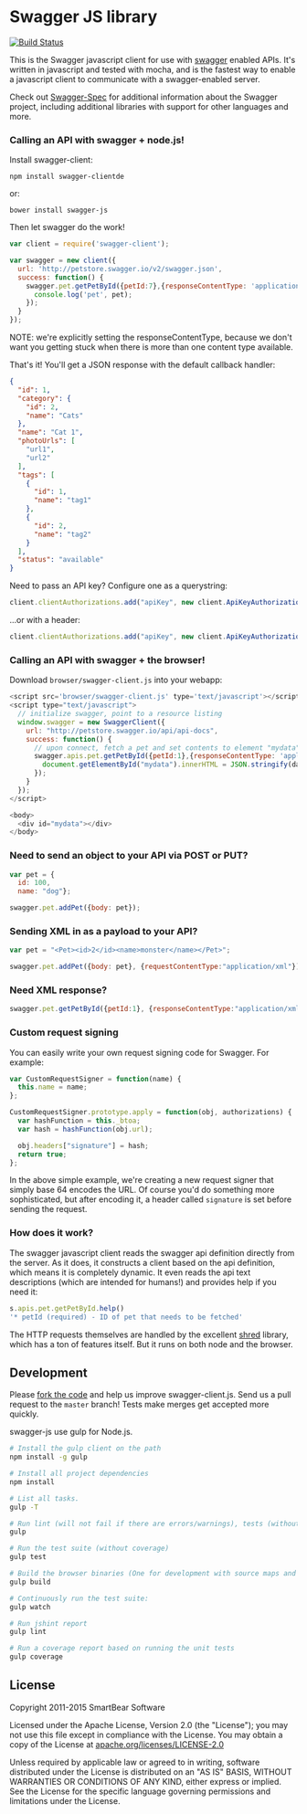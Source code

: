 # Swagger JS library

[![Build Status](https://api.travis-ci.org/swagger-api/swagger-js.png)](https://travis-ci.org/swagger-api/swagger-js)

This is the Swagger javascript client for use with [swagger](http://swagger.io) enabled APIs.
It's written in javascript and tested with mocha, and is the fastest way to enable a javascript client to communicate with a swagger-enabled server.

Check out [Swagger-Spec](https://github.com/swagger-api/swagger-spec) for additional information about the Swagger project, including additional libraries with support for other languages and more.


### Calling an API with swagger + node.js!

Install swagger-client:
```
npm install swagger-clientde
```

or:

```
bower install swagger-js
```

Then let swagger do the work!
```js
var client = require('swagger-client');

var swagger = new client({
  url: 'http://petstore.swagger.io/v2/swagger.json',
  success: function() {
    swagger.pet.getPetById({petId:7},{responseContentType: 'application/json'},function(pet){
      console.log('pet', pet);
    });
  }
});
```

NOTE: we're explicitly setting the responseContentType, because we don't want you getting stuck when there is more than one content type available.

That's it!  You'll get a JSON response with the default callback handler:

```json
{
  "id": 1,
  "category": {
    "id": 2,
    "name": "Cats"
  },
  "name": "Cat 1",
  "photoUrls": [
    "url1",
    "url2"
  ],
  "tags": [
    {
      "id": 1,
      "name": "tag1"
    },
    {
      "id": 2,
      "name": "tag2"
    }
  ],
  "status": "available"
}
```

Need to pass an API key?  Configure one as a querystring:

```js
client.clientAuthorizations.add("apiKey", new client.ApiKeyAuthorization("api_key","special-key","query"));
```

...or with a header:

```js
client.clientAuthorizations.add("apiKey", new client.ApiKeyAuthorization("api_key","special-key","header"));
```

### Calling an API with swagger + the browser!

Download `browser/swagger-client.js` into your webapp:

```js
<script src='browser/swagger-client.js' type='text/javascript'></script>
<script type="text/javascript">
  // initialize swagger, point to a resource listing
  window.swagger = new SwaggerClient({
    url: "http://petstore.swagger.io/api/api-docs",
    success: function() {
      // upon connect, fetch a pet and set contents to element "mydata"
      swagger.apis.pet.getPetById({petId:1},{responseContentType: 'application/json'}, function(data) {
        document.getElementById("mydata").innerHTML = JSON.stringify(data.obj);
      });
    }
  });
</script>

<body>
  <div id="mydata"></div>
</body>
```

### Need to send an object to your API via POST or PUT?
```js
var pet = {
  id: 100,
  name: "dog"};

swagger.pet.addPet({body: pet});
```

### Sending XML in as a payload to your API?
```js
var pet = "<Pet><id>2</id><name>monster</name></Pet>";

swagger.pet.addPet({body: pet}, {requestContentType:"application/xml"});
```

### Need XML response?
```js
swagger.pet.getPetById({petId:1}, {responseContentType:"application/xml"});
```

### Custom request signing
You can easily write your own request signing code for Swagger.  For example:

```js
var CustomRequestSigner = function(name) {
  this.name = name;
};

CustomRequestSigner.prototype.apply = function(obj, authorizations) {
  var hashFunction = this._btoa;
  var hash = hashFunction(obj.url);

  obj.headers["signature"] = hash;
  return true;
};
```

In the above simple example, we're creating a new request signer that simply
base 64 encodes the URL.  Of course you'd do something more sophisticated, but
after encoding it, a header called `signature` is set before sending the request.

### How does it work?
The swagger javascript client reads the swagger api definition directly from the server.  As it does, it constructs a client based on the api definition, which means it is completely dynamic.  It even reads the api text descriptions (which are intended for humans!) and provides help if you need it:

```js
s.apis.pet.getPetById.help()
'* petId (required) - ID of pet that needs to be fetched'
```

The HTTP requests themselves are handled by the excellent [shred](https://github.com/automatthew/shred) library, which has a ton of features itself.  But it runs on both node and the browser.


Development
-----------

Please [fork the code](https://github.com/swagger-api/swagger-js) and help us improve
swagger-client.js. Send us a pull request to the `master` branch!  Tests make merges get accepted more quickly.

swagger-js use gulp for Node.js.

```bash
# Install the gulp client on the path
npm install -g gulp

# Install all project dependencies
npm install
```

```bash
# List all tasks.
gulp -T

# Run lint (will not fail if there are errors/warnings), tests (without coverage) and builds the browser binaries
gulp

# Run the test suite (without coverage)
gulp test

# Build the browser binaries (One for development with source maps and one that is minified and without source maps) in the browser directory
gulp build

# Continuously run the test suite:
gulp watch

# Run jshint report
gulp lint

# Run a coverage report based on running the unit tests
gulp coverage
```

License
-------

Copyright 2011-2015 SmartBear Software

Licensed under the Apache License, Version 2.0 (the "License");
you may not use this file except in compliance with the License.
You may obtain a copy of the License at
[apache.org/licenses/LICENSE-2.0](http://www.apache.org/licenses/LICENSE-2.0)

Unless required by applicable law or agreed to in writing, software
distributed under the License is distributed on an "AS IS" BASIS,
WITHOUT WARRANTIES OR CONDITIONS OF ANY KIND, either express or implied.
See the License for the specific language governing permissions and
limitations under the License.
